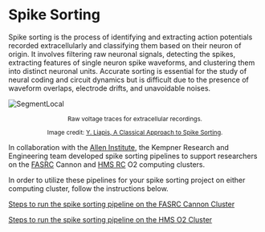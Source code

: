 # Spike Sorting

Spike sorting is the process of identifying and extracting action potentials recorded extracellularly and classifying them based on their neuron of origin. It involves filtering raw neuronal signals, detecting the spikes, extracting features of single neuron spike waveforms, and clustering them into distinct neuronal units. Accurate sorting is essential for the study of neural coding and circuit dynamics but is difficult due to the presence of waveform overlaps, electrode drifts, and unavoidable noises.

![SegmentLocal](figures/gif/spikes.gif "segment")

<div style="text-align: center; font-size: 12px; max-width: 600px; margin: 0 auto;">
Raw voltage traces for extracellular recordings.
<p>Image credit: <a href="https://yliapis.github.io/A-Classical-Approach-to-Spike-Sorting/" target="_blank">Y. Liapis, A Classical Approach to Spike Sorting</a>.</p>
</div>

In collaboration with the [Allen Institute](https://alleninstitute.org/), the Kempner Research and Engineering team developed spike sorting pipelines to support researchers on the [FASRC](https://www.rc.fas.harvard.edu/) Cannon and [HMS RC](https://it.hms.harvard.edu/about/departments/research-computing) O2 computing clusters.

In order to utilize these pipelines for your spike sorting project on either computing cluster, follow the instructions below.

[Steps to run the spike sorting pipeline on the FASRC Cannon Cluster](https://github.com/KempnerInstitute/ephys-spike-sorting/tree/main/pipeline/kempner_cluster)
  
[Steps to run the spike sorting pipeline on the HMS O2 Cluster](https://github.com/KempnerInstitute/ephys-spike-sorting/tree/main/pipeline/hms_cluster)